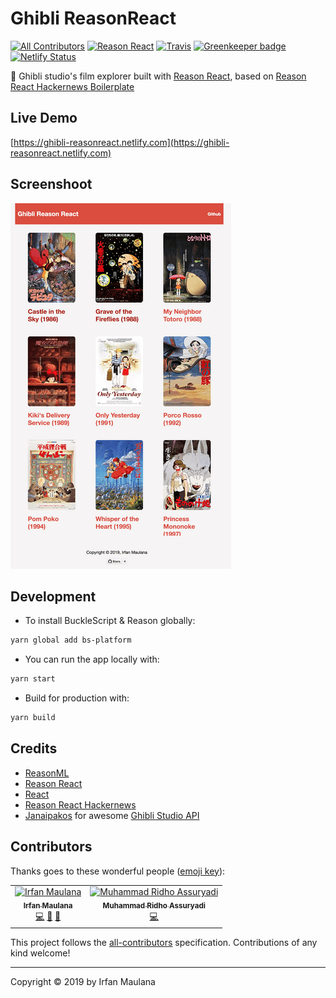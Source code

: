 # Ghibli ReasonReact

[![All Contributors](https://img.shields.io/badge/all_contributors-2-orange.svg?style=flat-square)](#contributors) [![Reason React](https://img.shields.io/badge/Reason-React-blue.svg)](https://reasonml.github.io/reason-react/) [![Travis](https://img.shields.io/travis/mazipan/ghibli-reasonreact.svg)](https://travis-ci.org/mazipan/ghibli-reasonreact) [![Greenkeeper badge](https://badges.greenkeeper.io/mazipan/ghibli-reasonreact.svg)](https://greenkeeper.io/) [![Netlify Status](https://api.netlify.com/api/v1/badges/c2269950-e6b3-4dcf-9214-19d77963182d/deploy-status)](https://app.netlify.com/sites/ghibli-reasonreact/deploys)

👻 Ghibli studio's film explorer built with [Reason React](https://github.com/reasonml/reason-react), based on [Reason React Hackernews Boilerplate](https://github.com/reasonml-community/reason-react-hacker-news)

## Live Demo

[https://ghibli-reasonreact.netlify.com](https://ghibli-reasonreact.netlify.com)

## Screenshoot

![](screenshoot.png)

## Development

+ To install BuckleScript & Reason globally:

```bash
yarn global add bs-platform
```

+ You can run the app locally with:

```bash
yarn start
```

+ Build for production with:

```bash
yarn build
```

## Credits

+ [ReasonML](https://reasonml.github.io/)
+ [Reason React](https://github.com/reasonml/reason-react)
+ [React](https://reactjs.org/)
+ [Reason React Hackernews](https://github.com/reasonml-community/reason-react-hacker-news)
+ [Janaipakos](https://github.com/janaipakos) for awesome [Ghibli Studio API](https://ghibliapi.herokuapp.com/)

## Contributors

Thanks goes to these wonderful people ([emoji key](https://allcontributors.org/docs/en/emoji-key)):

<!-- ALL-CONTRIBUTORS-LIST:START - Do not remove or modify this section -->
<!-- prettier-ignore -->
<table><tr><td align="center"><a href="https://www.mazipan.xyz/"><img src="https://avatars0.githubusercontent.com/u/7221389?v=4" width="100px;" alt="Irfan Maulana"/><br /><sub><b>Irfan Maulana</b></sub></a><br /><a href="https://github.com/mazipan/ghibli-reasonreact/commits?author=mazipan" title="Code">💻</a> <a href="#maintenance-mazipan" title="Maintenance">🚧</a> <a href="#design-mazipan" title="Design">🎨</a></td><td align="center"><a href="http://ridhoassuryadi.com"><img src="https://avatars2.githubusercontent.com/u/16620050?v=4" width="100px;" alt="Muhammad Ridho Assuryadi"/><br /><sub><b>Muhammad Ridho Assuryadi</b></sub></a><br /><a href="https://github.com/mazipan/ghibli-reasonreact/commits?author=muhammadridho" title="Code">💻</a></td></tr></table>

<!-- ALL-CONTRIBUTORS-LIST:END -->

This project follows the [all-contributors](https://github.com/all-contributors/all-contributors) specification. Contributions of any kind welcome!

---

Copyright © 2019 by Irfan Maulana